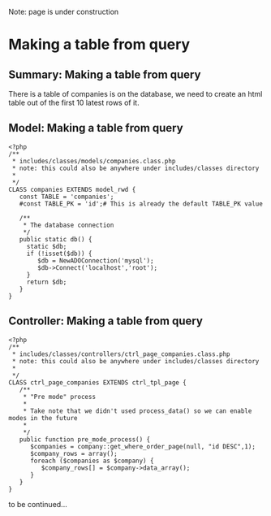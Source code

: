 Note: page is under construction

# Making a table from query #

## Summary: Making a table from query ##
There is a table of companies is on the database, we need to create an html table out of the first 10 latest rows of it.


## Model: Making a table from query ##
```
<?php
/**
 * includes/classes/models/companies.class.php
 * note: this could also be anywhere under includes/classes directory
 *
 */
CLASS companies EXTENDS model_rwd {
   const TABLE = 'companies';
   #const TABLE_PK = 'id';# This is already the default TABLE_PK value

   /**
    * The database connection 
    */
   public static db() {
     static $db;
     if (!isset($db)) {
        $db = NewADOConnection('mysql');
        $db->Connect('localhost','root');
     }
     return $db;
   }
}
```

## Controller: Making a table from query ##
```
<?php
/**
 * includes/classes/controllers/ctrl_page_companies.class.php
 * note: this could also be anywhere under includes/classes directory
 *
 */
CLASS ctrl_page_companies EXTENDS ctrl_tpl_page {
   /**
    * "Pre mode" process
    *
    * Take note that we didn't used process_data() so we can enable modes in the future
    *
    */
   public function pre_mode_process() {
      $companies = company::get_where_order_page(null, "id DESC",1);
      $company_rows = array();
      foreach ($companies as $company) {
         $company_rows[] = $company->data_array();
      }
   }
}
```

to be continued...